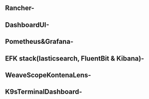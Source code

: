 ## Rancher-
## DashboardUI- 
## Pometheus&Grafana- 
## EFK stack(lasticsearch, FluentBit & Kibana)-
## WeaveScopeKontenaLens-
## K9sTerminalDashboard-





























